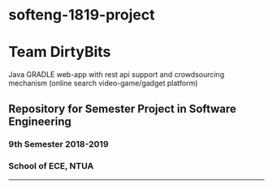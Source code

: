 # softeng-1819-project
# Team DirtyBits


Java GRADLE web-app with rest api support and crowdsourcing mechanism (online search video-game/gadget platform) 

## Repository for Semester Project in Software Engineering
### 9th Semester 2018-2019
### School of ECE, NTUA
--------------------------------------------



